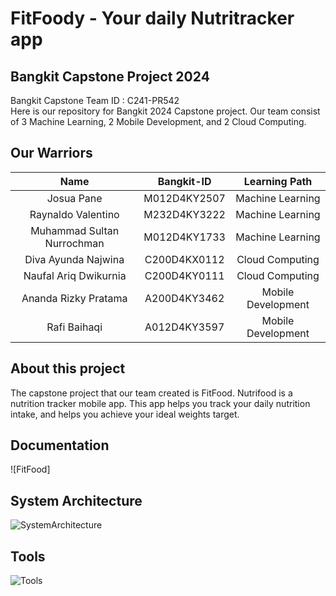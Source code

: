 # FitFoody - Your daily Nutritracker app

## Bangkit Capstone Project 2024

Bangkit Capstone Team ID : C241-PR542 <br>
Here is our repository for Bangkit 2024 Capstone project. Our team consist of 3 Machine Learning, 2 Mobile Development, and 2 Cloud Computing.

## Our Warriors

|              Name              | Bangkit-ID   |   Learning Path    |                                             
| :----------------------------: | :----------: | :----------------: | 
|           Josua Pane           | M012D4KY2507 |  Machine Learning  | 
|        Raynaldo Valentino      | M232D4KY3222 |  Machine Learning  |  
|  Muhammad Sultan Nurrochman    | M012D4KY1733 |  Machine Learning  |         
|       Diva Ayunda Najwina      | C200D4KX0112 |  Cloud Computing   |   
|     Naufal Ariq Dwikurnia      | C200D4KY0111 |  Cloud Computing   |    
|      Ananda Rizky Pratama      | A200D4KY3462 | Mobile Development |     
|          Rafi Baihaqi          | A012D4KY3597 | Mobile Development | 

## About this project

The capstone project that our team created is FitFood. Nutrifood is a nutrition tracker mobile app. This app helps you track your daily nutrition intake, and helps you achieve your ideal weights target.

## Documentation

![FitFood]

## System Architecture

![SystemArchitecture](https://github.com/fadhlilnm/C241-PR542/blob/b505e6a622dc65bf86b06b50a342b39d0d1acc5a/assets/Architecture.jpg)

## Tools
![Tools](https://github.com/fadhlilnm/C241-PR542/blob/d995f6f1dfe13076650b483509e2b2d0eccca557/assets/SystemArchitecture.png)

